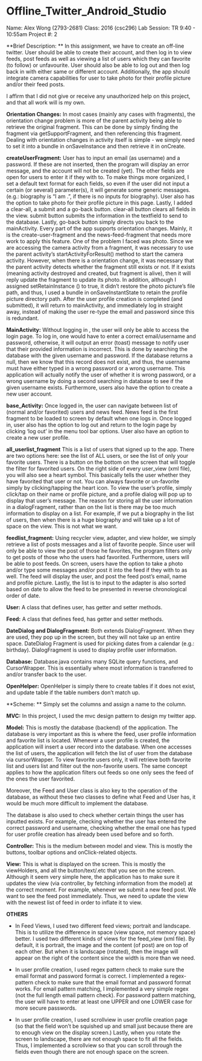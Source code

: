 # Offline_Twitter_Android_Studio
Name: Alex Wong (2793-2681)
Class: 2016 (csc296)
Lab Session: TR 9:40 - 10:55am
Project #: 2

**Brief Description: **
In this assignment, we have to create an off-line twitter. User should be able to create their account, and then log in to view feeds, post feeds as well as viewing a list of users which they can favorite (to follow) or unfavourite. User should also be able to log out and then log back in with either same or different account. Additionally, the app should integrate camera capabilities for user to take photo for their profile picture and/or their feed posts.

I affirm that I did not give or receive any unauthorized help on this project, and that all work will is my own.

**Orientation Changes:**
In most cases (mainly any cases with fragments), the orientation change problem is more of the parent activity being able to retrieve the original fragment. This can be done by simply finding the fragment via getSupportFragment, and then referencing this fragment. Dealing with orientation changes in activity itself is simple - we simply need to set it into a bundle in onSaveInstance and then retrieve it in onCreate.

**createUserFragment:**
User has to input an email (as username) and a password. If these are not inserted, then the program will display an error message, and the account will not be created (yet). The other fields are open for users to enter it if they with to. To make things more organized, I set a default text format for each fields, so even if the user did not input a certain (or several) parameter(s), it will generate some generic messages. (e.g.: biography is “I am <name>.”, if there is no  inputs for biography). User also has the option to take photo for their profile picture in this page. Lastly, I added a clear-all, a submit and a go-back button. clear-all button clears all fields in the view. submit button submits the information in the textfield to send to the database. Lastly, go-back button simply directs you back to the mainActivity.
Every part of the app supports orientation changes. Mainly, it is the create-user-fragment and the news-feed-fragment that needs more work to apply this feature. One of the problem I faced was photo. Since we are accessing the camera activity from a fragment, it was necessary to use the parent activity’s startActivityForResult() method to start the camera activity. However, when there is a orientation change, it was necessary that the parent activity detects whether the fragment still exists or not. If it exists (meaning activity destroyed and created, but fragment is alive), then it will reply update the fragment to update its photo. In addition, although I assigned setRetainInstance
() to true, it didn’t restore the photo picture’s file path, and thus, I used a bundle in onSaveInstantState to retain the profile picture directory path.
After the user profile creation is completed (and submitted), it will return to mainActivity, and immediately log in straight away, instead of making the user re-type the email and password since this is redundant.

**MainActivity:**
Without logging in , the user will only be able to access the login page. To log in, one would have to enter a correct email/username and password, otherwise, it will output an error (toast) message to notify user that their provided information is incorrect. This is done by searching the database with the given username and password. If the database returns a null, then we know that this record does not exist, and thus, the username must have either typed in a wrong password or a wrong username. This application will actually notify the user of whether it is wrong password, or a wrong username by doing a second searching in database to see if the given username exists. Furthermore, users also have the option to create a new user account.

**base_Activity:**
Once logged in, the user can navigate between list of (normal and/or favorited) users and news feed. News feed is the first fragment to be loaded to screen by default when one logs in.
Once logged in, user also has the option to log out and return to the login page by clicking ‘log out’ in the menu tool bar options.
User also have an option to create a new user profile. 

**all_userlist_fragment**
This is a list of users that signed up to the app. There are two options here: see the list of ALL users, or see the list of only your favorite users. There is a button on the bottom on the screen that will toggle the filter for favorited users. On the right side of every user_view (xml file), you will also see a heart symbol. This basically tells the user whether they have favorited that user or not. You can always favorite or un-favorite simply by clicking/tapping the heart icon. To view the user’s profile, simply click/tap on their name or profile picture, and a profile dialog will pop up to display that user’s message. The reason for storing all the user information in a dialogFragment, rather than on the list is there may be too much information to display on a list. For example, if we put a biography in the list of users, then when there is a huge biography and will take up a lot of space on the view. This is not what we want.

**feedlist_fragment:**
Using recycler view, adapter, and view holder, we simply retrieve a list of posts messages and a list of favorite people. Since user will only be able to view the post of those he favorites, the program filters only to get posts of those who the users had favorited. Furthermore, users will be able to post feeds. On screen, users have the option to take  a photo and/or type some messages and/or post it into the feed if they with to as well. The feed will display the user, and post the feed post’s email, name and profile picture. Lastly, the list is to input to the adapter is also sorted based on date to allow the feed to be presented in reverse chronological order of date. 

**User:**
A class that defines user, has getter and setter methods.

**Feed:**
A class that defines feed, has getter and setter methods.

**DateDialog and DialogFragment:**
Both extends DialogFragment. When they are used, they pop up in the screen, but they will not take up an entire space.
DateDialog Fragment is used for picking dates from a  calendar (e.g.: birthday). DialogFragment is used to display profile user information. 

**Database:**
Database.java contains many SQLite query functions, and CursorWrapper. This is essentially where most information is transferred to and/or transfer back to the user. 

**OpenHelper:**
OpenHelper is simply there to create tables if it does not exist, and update table if the table numbers don’t match up.

**Scheme: **
Simply set the columns and assign a name to the column. 

**MVC:**
In this project, I used the mvc design pattern to design my twitter app.

**Model:**
This is mostly the database (backend) of the application. The database is very important as this is where the feed, user profile information and favorite list is located. Whenever a user profile is created, the application will insert a user record into the database. When one accesses the list of users, the application will fetch the list of user from the database via cursorWrapper. To view favorite users only, it will retrieve both favorite list and users list and filter out the non-favorite users. The same concept applies to how the application filters out feeds so one only sees the feed of the ones the user favorited. 

Moreover, the Feed and User class is also key to the operation of the database, as without these two classes to define what Feed and User has, it would be much more difficult to implement the database.

The database is also used to check whether certain things the user has inputted exists. For example, checking whether the user has entered the correct password and username, checking whether the email one has typed for user profile creation has already been used before and so forth. 

**Controller:**
This is the medium between model and view. This is mostly the buttons, toolbar options and onClick-related objects.

**View:**
This is what is displayed on the screen. This is mostly the viewHolders, and all the button/text/.etc that you see on the screen. Although it seem very simple here, the application has to make sure it updates the view (via controller, by fetching information from the model) at the correct moment. For example, whenever we submit a new feed post. We want to see the feed post immediately. Thus, we need to update the view with the newest list of feed in order to inflate it to view. 

**OTHERS**
 - In Feed Views, I used two different feed views; portrait and landscape. This is to utilize the difference in space (view space, not memory space) better.
I  used two different kinds of views for the feed_view (xml file). By default, it is portrait, the image and the content (of post) are on top of each other. But when it is landscape (rotated), then the image will appear on the right of the content since the width is more than we need. 

 - In user profile creation, I used regex pattern check to make sure the email format and password format is correct.
I implemented a regex-pattern check to make sure that the email format and password format works. For email pattern matching, I implemented a very simple regex (not the full length email pattern check). For password pattern matching, the user will have to enter at least one UPPER and one LOWER case for more secure passwords.

 - In user profile creation, I used scrollview in user profile creation page (so that the field won’t be squished up and small just because there are to enough view on the display screen.)
Lastly, when you rotate the screen to landscape, there are not enough space to fit all the fields. Thus, I implemented a scrollview so that you can scroll through the fields even though there are not enough space on the screen.


